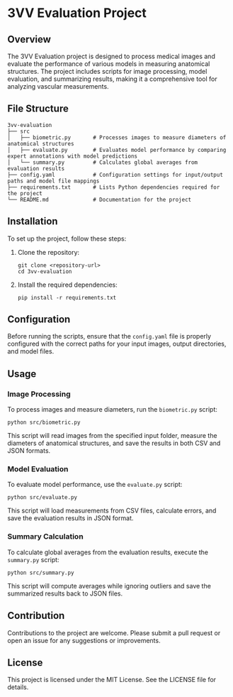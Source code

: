 # 3VV Evaluation Project

## Overview
The 3VV Evaluation project is designed to process medical images and evaluate the performance of various models in measuring anatomical structures. The project includes scripts for image processing, model evaluation, and summarizing results, making it a comprehensive tool for analyzing vascular measurements.

## File Structure
```
3vv-evaluation
├── src
│   ├── biometric.py       # Processes images to measure diameters of anatomical structures
│   ├── evaluate.py        # Evaluates model performance by comparing expert annotations with model predictions
│   └── summary.py         # Calculates global averages from evaluation results
├── config.yaml            # Configuration settings for input/output paths and model file mappings
├── requirements.txt       # Lists Python dependencies required for the project
└── README.md              # Documentation for the project
```

## Installation
To set up the project, follow these steps:

1. Clone the repository:
   ```
   git clone <repository-url>
   cd 3vv-evaluation
   ```

2. Install the required dependencies:
   ```
   pip install -r requirements.txt
   ```

## Configuration
Before running the scripts, ensure that the `config.yaml` file is properly configured with the correct paths for your input images, output directories, and model files.

## Usage
### Image Processing
To process images and measure diameters, run the `biometric.py` script:
```
python src/biometric.py
```
This script will read images from the specified input folder, measure the diameters of anatomical structures, and save the results in both CSV and JSON formats.

### Model Evaluation
To evaluate model performance, use the `evaluate.py` script:
```
python src/evaluate.py
```
This script will load measurements from CSV files, calculate errors, and save the evaluation results in JSON format.

### Summary Calculation
To calculate global averages from the evaluation results, execute the `summary.py` script:
```
python src/summary.py
```
This script will compute averages while ignoring outliers and save the summarized results back to JSON files.

## Contribution
Contributions to the project are welcome. Please submit a pull request or open an issue for any suggestions or improvements.

## License
This project is licensed under the MIT License. See the LICENSE file for details.